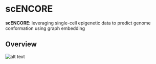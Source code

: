 # scENCORE
**scENCORE**: leveraging single-cell epigenetic data to predict genome conformation using graph embedding

## Overview
![alt text](https://github.com/aicb-ZhangLabs/Venus/blob/main/overview.png)
